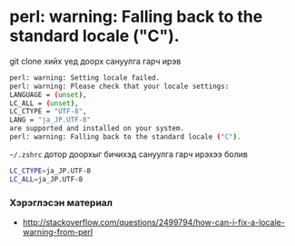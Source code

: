 # perl: warning: Falling back to the standard locale ("C").

git clone хийх үед доорх сануулга гарч ирэв 

```sh
perl: warning: Setting locale failed.
perl: warning: Please check that your locale settings:
LANGUAGE = (unset),
LC_ALL = (unset),
LC_CTYPE = "UTF-8",
LANG = "ja_JP.UTF-8"
are supported and installed on your system.
perl: warning: Falling back to the standard locale ("C").
```

``~/.zshrc`` дотор доорхыг бичихэд сануулга гарч ирэхээ болив

```sh
LC_CTYPE=ja_JP.UTF-8
LC_ALL=ja_JP.UTF-8
```

### Хэрэглэсэн материал
* http://stackoverflow.com/questions/2499794/how-can-i-fix-a-locale-warning-from-perl